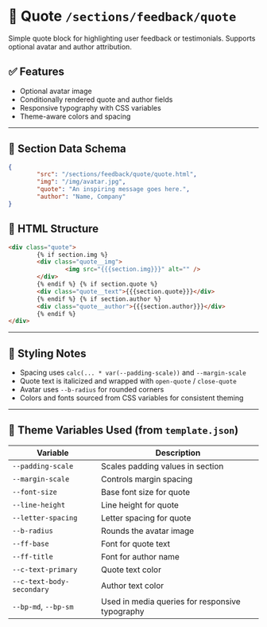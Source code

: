 # 📂 Quote `/sections/feedback/quote`

Simple quote block for highlighting user feedback or testimonials. Supports optional avatar and author attribution.

## ✅ Features

-   Optional avatar image
-   Conditionally rendered quote and author fields
-   Responsive typography with CSS variables
-   Theme-aware colors and spacing

---

## 🧾 Section Data Schema

```json
{
        "src": "/sections/feedback/quote/quote.html",
        "img": "/img/avatar.jpg",
        "quote": "An inspiring message goes here.",
        "author": "Name, Company"
}
```

## 🧱 HTML Structure

```html
<div class="quote">
        {% if section.img %}
        <div class="quote__img">
                <img src="{{{section.img}}}" alt="" />
        </div>
        {% endif %} {% if section.quote %}
        <div class="quote__text">{{{section.quote}}}</div>
        {% endif %} {% if section.author %}
        <div class="quote__author">{{{section.author}}}</div>
        {% endif %}
</div>
```

---

## 🎨 Styling Notes

-   Spacing uses `calc(... * var(--padding-scale))` and `--margin-scale`
-   Quote text is italicized and wrapped with `open-quote` / `close-quote`
-   Avatar uses `--b-radius` for rounded corners
-   Colors and fonts sourced from CSS variables for consistent theming

---

## 🧩 Theme Variables Used (from `template.json`)

| Variable                        | Description                                        |
| ------------------------------- | -------------------------------------------------- |
| `--padding-scale`               | Scales padding values in section                   |
| `--margin-scale`                | Controls margin spacing                            |
| `--font-size`                   | Base font size for quote                           |
| `--line-height`                 | Line height for quote                              |
| `--letter-spacing`              | Letter spacing for quote                           |
| `--b-radius`                    | Rounds the avatar image                            |
| `--ff-base`                     | Font for quote text                                |
| `--ff-title`                    | Font for author name                               |
| `--c-text-primary`              | Quote text color                                   |
| `--c-text-body-secondary`       | Author text color                                  |
| `--bp-md`, `--bp-sm`            | Used in media queries for responsive typography    |
